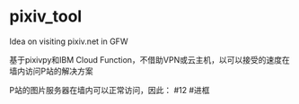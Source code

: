 # pixiv_tool
Idea on visiting pixiv.net in GFW

基于pixivpy和IBM Cloud Function，不借助VPN或云主机，以可以接受的速度在墙内访问P站的解决方案

P站的图片服务器在墙内可以正常访问，因此：
#12
#进框
